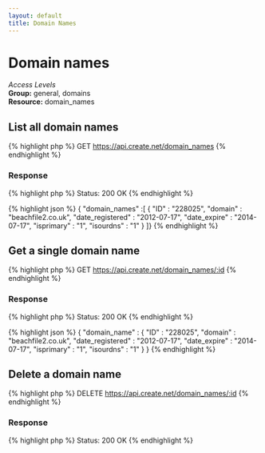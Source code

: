 ```yaml
---
layout: default
title: Domain Names
---
```


Domain names
=============

*Access Levels*    
__Group:__ general, domains     
__Resource:__ domain_names

List all domain names
-------------------

{% highlight php %}
GET 	https://api.create.net/domain_names
{% endhighlight %}

### Response

{% highlight php %}
Status: 200 OK
{% endhighlight %}

{% highlight json %}
{ "domain_names" :[ 
	{
		"ID" : "228025",
		"domain" : "beachfile2.co.uk",
		"date_registered" : "2012-07-17",
		"date_expire" : "2014-07-17",
		"isprimary" : "1",
		"isourdns" : "1"
	}
]}
{% endhighlight %}

Get a single domain name
-----------------------

{% highlight php %}
GET 	https://api.create.net/domain_names/:id
{% endhighlight %}

### Response

{% highlight php %}
Status: 200 OK
{% endhighlight %}

{% highlight json %}
{ "domain_name" : 
	{
		"ID" : "228025",
		"domain" : "beachfile2.co.uk",
		"date_registered" : "2012-07-17",
		"date_expire" : "2014-07-17",
		"isprimary" : "1",
		"isourdns" : "1"
	}
}
{% endhighlight %}

Delete a domain name
------------------

{% highlight php %}
DELETE 	https://api.create.net/domain_names/:id
{% endhighlight %}

### Response

{% highlight php %}
Status: 200 OK
{% endhighlight %}
